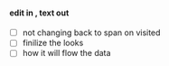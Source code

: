 #### edit in , text out
- [ ] not changing back to span on visited
- [ ] finilize the looks
- [ ] how it will flow the data